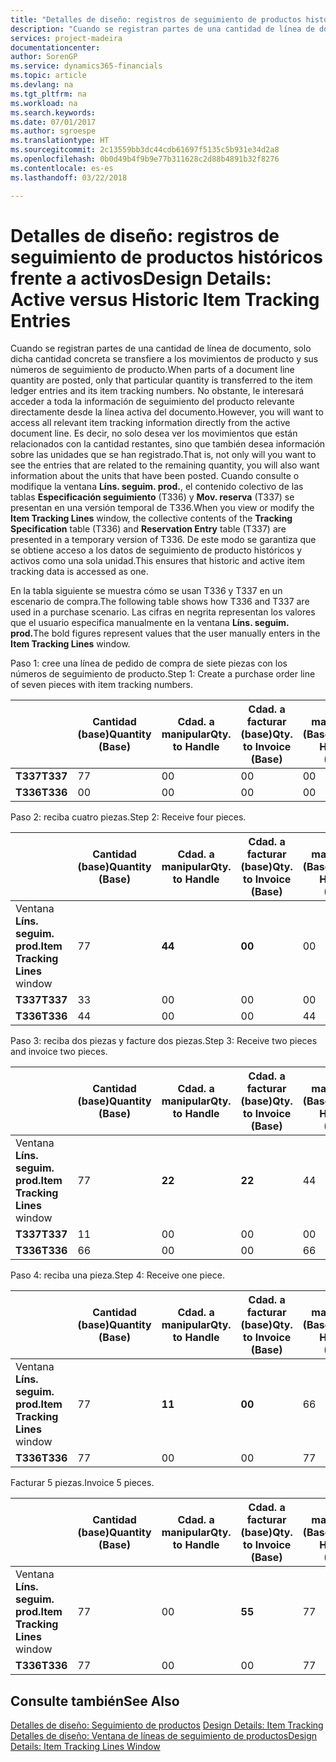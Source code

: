 ```yaml
---
title: "Detalles de diseño: registros de seguimiento de productos históricos frente a activos | Documentos de Microsoft"
description: "Cuando se registran partes de una cantidad de línea de documento, solo dicha cantidad concreta se transfiere a los movimientos de producto y sus números de seguimiento de producto. No obstante, le interesará acceder a toda la información de seguimiento del producto relevante directamente desde la línea activa del documento. Es decir, no solo desea ver los movimientos que están relacionados con la cantidad restantes, sino que también desea información sobre las unidades que se han registrado. Cuando consulte o modifique la ventana **Líns. seguim. prod.**, el contenido colectivo de las tablas **Especificación seguimiento** (T336) y **Mov. reserva** (T337) se presentan en una versión temporal de T336. De este modo se garantiza que se obtiene acceso a los datos de seguimiento de producto históricos y activos como una sola unidad."
services: project-madeira
documentationcenter: 
author: SorenGP
ms.service: dynamics365-financials
ms.topic: article
ms.devlang: na
ms.tgt_pltfrm: na
ms.workload: na
ms.search.keywords: 
ms.date: 07/01/2017
ms.author: sgroespe
ms.translationtype: HT
ms.sourcegitcommit: 2c13559bb3dc44cdb61697f5135c5b931e34d2a8
ms.openlocfilehash: 0b0d49b4f9b9e77b311628c2d88b4891b32f8276
ms.contentlocale: es-es
ms.lasthandoff: 03/22/2018

---
```

# <a name="design-details-active-versus-historic-item-tracking-entries"></a><span data-ttu-id="45a11-107">Detalles de diseño: registros de seguimiento de productos históricos frente a activos</span><span class="sxs-lookup"><span data-stu-id="45a11-107">Design Details: Active versus Historic Item Tracking Entries</span></span>
<span data-ttu-id="45a11-108">Cuando se registran partes de una cantidad de línea de documento, solo dicha cantidad concreta se transfiere a los movimientos de producto y sus números de seguimiento de producto.</span><span class="sxs-lookup"><span data-stu-id="45a11-108">When parts of a document line quantity are posted, only that particular quantity is transferred to the item ledger entries and its item tracking numbers.</span></span> <span data-ttu-id="45a11-109">No obstante, le interesará acceder a toda la información de seguimiento del producto relevante directamente desde la línea activa del documento.</span><span class="sxs-lookup"><span data-stu-id="45a11-109">However, you will want to access all relevant item tracking information directly from the active document line.</span></span> <span data-ttu-id="45a11-110">Es decir, no solo desea ver los movimientos que están relacionados con la cantidad restantes, sino que también desea información sobre las unidades que se han registrado.</span><span class="sxs-lookup"><span data-stu-id="45a11-110">That is, not only will you want to see the entries that are related to the remaining quantity, you will also want information about the units that have been posted.</span></span> <span data-ttu-id="45a11-111">Cuando consulte o modifique la ventana **Líns. seguim. prod.**, el contenido colectivo de las tablas **Especificación seguimiento** (T336) y **Mov. reserva** (T337) se presentan en una versión temporal de T336.</span><span class="sxs-lookup"><span data-stu-id="45a11-111">When you view or modify the **Item Tracking Lines** window, the collective contents of the **Tracking Specification** table (T336) and **Reservation Entry** table (T337) are presented in a temporary version of T336.</span></span> <span data-ttu-id="45a11-112">De este modo se garantiza que se obtiene acceso a los datos de seguimiento de producto históricos y activos como una sola unidad.</span><span class="sxs-lookup"><span data-stu-id="45a11-112">This ensures that historic and active item tracking data is accessed as one.</span></span>  

 <span data-ttu-id="45a11-113">En la tabla siguiente se muestra cómo se usan T336 y T337 en un escenario de compra.</span><span class="sxs-lookup"><span data-stu-id="45a11-113">The following table shows how T336 and T337 are used in a purchase scenario.</span></span> <span data-ttu-id="45a11-114">Las cifras en negrita representan los valores que el usuario especifica manualmente en la ventana **Líns. seguim. prod.**</span><span class="sxs-lookup"><span data-stu-id="45a11-114">The bold figures represent values that the user manually enters in the **Item Tracking Lines** window.</span></span>  

 <span data-ttu-id="45a11-115">Paso 1: cree una línea de pedido de compra de siete piezas con los números de seguimiento de producto.</span><span class="sxs-lookup"><span data-stu-id="45a11-115">Step 1: Create a purchase order line of seven pieces with item tracking numbers.</span></span>  

||<span data-ttu-id="45a11-116">**Cantidad (base)**</span><span class="sxs-lookup"><span data-stu-id="45a11-116">**Quantity (Base)**</span></span>|<span data-ttu-id="45a11-117">**Cdad. a manipular**</span><span class="sxs-lookup"><span data-stu-id="45a11-117">**Qty. to Handle**</span></span>|<span data-ttu-id="45a11-118">**Cdad. a facturar (base)**</span><span class="sxs-lookup"><span data-stu-id="45a11-118">**Qty. to Invoice (Base)**</span></span>|<span data-ttu-id="45a11-119">**Cdad. manipulada (Base)**</span><span class="sxs-lookup"><span data-stu-id="45a11-119">**Quantity Handled (Base)**</span></span>|<span data-ttu-id="45a11-120">**Cdad. facturada (Base)**</span><span class="sxs-lookup"><span data-stu-id="45a11-120">**Quantity Invoiced (Base)**</span></span>|  
|-|----------------------------------------------|--------------------------------------------|------------------------------------------------------|-------------------------------------------------------|--------------------------------------------------------|  
|<span data-ttu-id="45a11-121">**T337**</span><span class="sxs-lookup"><span data-stu-id="45a11-121">**T337**</span></span>|<span data-ttu-id="45a11-122">7</span><span class="sxs-lookup"><span data-stu-id="45a11-122">7</span></span>|<span data-ttu-id="45a11-123">0</span><span class="sxs-lookup"><span data-stu-id="45a11-123">0</span></span>|<span data-ttu-id="45a11-124">0</span><span class="sxs-lookup"><span data-stu-id="45a11-124">0</span></span>|<span data-ttu-id="45a11-125">0</span><span class="sxs-lookup"><span data-stu-id="45a11-125">0</span></span>|<span data-ttu-id="45a11-126">0</span><span class="sxs-lookup"><span data-stu-id="45a11-126">0</span></span>|  
|<span data-ttu-id="45a11-127">**T336**</span><span class="sxs-lookup"><span data-stu-id="45a11-127">**T336**</span></span>|<span data-ttu-id="45a11-128">0</span><span class="sxs-lookup"><span data-stu-id="45a11-128">0</span></span>|<span data-ttu-id="45a11-129">0</span><span class="sxs-lookup"><span data-stu-id="45a11-129">0</span></span>|<span data-ttu-id="45a11-130">0</span><span class="sxs-lookup"><span data-stu-id="45a11-130">0</span></span>|<span data-ttu-id="45a11-131">0</span><span class="sxs-lookup"><span data-stu-id="45a11-131">0</span></span>|<span data-ttu-id="45a11-132">0</span><span class="sxs-lookup"><span data-stu-id="45a11-132">0</span></span>|  

 <span data-ttu-id="45a11-133">Paso 2: reciba cuatro piezas.</span><span class="sxs-lookup"><span data-stu-id="45a11-133">Step 2: Receive four pieces.</span></span>  

||<span data-ttu-id="45a11-134">**Cantidad (base)**</span><span class="sxs-lookup"><span data-stu-id="45a11-134">**Quantity (Base)**</span></span>|<span data-ttu-id="45a11-135">**Cdad. a manipular**</span><span class="sxs-lookup"><span data-stu-id="45a11-135">**Qty. to Handle**</span></span>|<span data-ttu-id="45a11-136">**Cdad. a facturar (base)**</span><span class="sxs-lookup"><span data-stu-id="45a11-136">**Qty. to Invoice (Base)**</span></span>|<span data-ttu-id="45a11-137">**Cdad. manipulada (Base)**</span><span class="sxs-lookup"><span data-stu-id="45a11-137">**Quantity Handled (Base)**</span></span>|<span data-ttu-id="45a11-138">**Cdad. facturada (Base)**</span><span class="sxs-lookup"><span data-stu-id="45a11-138">**Quantity Invoiced (Base)**</span></span>|  
|-|----------------------------------------------|--------------------------------------------|------------------------------------------------------|-------------------------------------------------------|--------------------------------------------------------|  
|<span data-ttu-id="45a11-139">Ventana **Líns. seguim. prod.**</span><span class="sxs-lookup"><span data-stu-id="45a11-139">**Item Tracking Lines** window</span></span>|<span data-ttu-id="45a11-140">7</span><span class="sxs-lookup"><span data-stu-id="45a11-140">7</span></span>|<span data-ttu-id="45a11-141">**4**</span><span class="sxs-lookup"><span data-stu-id="45a11-141">**4**</span></span>|<span data-ttu-id="45a11-142">**0**</span><span class="sxs-lookup"><span data-stu-id="45a11-142">**0**</span></span>|<span data-ttu-id="45a11-143">0</span><span class="sxs-lookup"><span data-stu-id="45a11-143">0</span></span>|<span data-ttu-id="45a11-144">0</span><span class="sxs-lookup"><span data-stu-id="45a11-144">0</span></span>|  
|<span data-ttu-id="45a11-145">**T337**</span><span class="sxs-lookup"><span data-stu-id="45a11-145">**T337**</span></span>|<span data-ttu-id="45a11-146">3</span><span class="sxs-lookup"><span data-stu-id="45a11-146">3</span></span>|<span data-ttu-id="45a11-147">0</span><span class="sxs-lookup"><span data-stu-id="45a11-147">0</span></span>|<span data-ttu-id="45a11-148">0</span><span class="sxs-lookup"><span data-stu-id="45a11-148">0</span></span>|<span data-ttu-id="45a11-149">0</span><span class="sxs-lookup"><span data-stu-id="45a11-149">0</span></span>|<span data-ttu-id="45a11-150">0</span><span class="sxs-lookup"><span data-stu-id="45a11-150">0</span></span>|  
|<span data-ttu-id="45a11-151">**T336**</span><span class="sxs-lookup"><span data-stu-id="45a11-151">**T336**</span></span>|<span data-ttu-id="45a11-152">4</span><span class="sxs-lookup"><span data-stu-id="45a11-152">4</span></span>|<span data-ttu-id="45a11-153">0</span><span class="sxs-lookup"><span data-stu-id="45a11-153">0</span></span>|<span data-ttu-id="45a11-154">0</span><span class="sxs-lookup"><span data-stu-id="45a11-154">0</span></span>|<span data-ttu-id="45a11-155">4</span><span class="sxs-lookup"><span data-stu-id="45a11-155">4</span></span>|<span data-ttu-id="45a11-156">0</span><span class="sxs-lookup"><span data-stu-id="45a11-156">0</span></span>|  

 <span data-ttu-id="45a11-157">Paso 3: reciba dos piezas y facture dos piezas.</span><span class="sxs-lookup"><span data-stu-id="45a11-157">Step 3: Receive two pieces and invoice two pieces.</span></span>  

||<span data-ttu-id="45a11-158">**Cantidad (base)**</span><span class="sxs-lookup"><span data-stu-id="45a11-158">**Quantity (Base)**</span></span>|<span data-ttu-id="45a11-159">**Cdad. a manipular**</span><span class="sxs-lookup"><span data-stu-id="45a11-159">**Qty. to Handle**</span></span>|<span data-ttu-id="45a11-160">**Cdad. a facturar (base)**</span><span class="sxs-lookup"><span data-stu-id="45a11-160">**Qty. to Invoice (Base)**</span></span>|<span data-ttu-id="45a11-161">**Cdad. manipulada (Base)**</span><span class="sxs-lookup"><span data-stu-id="45a11-161">**Quantity Handled (Base)**</span></span>|<span data-ttu-id="45a11-162">**Cdad. facturada (Base)**</span><span class="sxs-lookup"><span data-stu-id="45a11-162">**Quantity Invoiced (Base)**</span></span>|  
|-|----------------------------------------------|--------------------------------------------|------------------------------------------------------|-------------------------------------------------------|--------------------------------------------------------|  
|<span data-ttu-id="45a11-163">Ventana **Líns. seguim. prod.**</span><span class="sxs-lookup"><span data-stu-id="45a11-163">**Item Tracking Lines** window</span></span>|<span data-ttu-id="45a11-164">7</span><span class="sxs-lookup"><span data-stu-id="45a11-164">7</span></span>|<span data-ttu-id="45a11-165">**2**</span><span class="sxs-lookup"><span data-stu-id="45a11-165">**2**</span></span>|<span data-ttu-id="45a11-166">**2**</span><span class="sxs-lookup"><span data-stu-id="45a11-166">**2**</span></span>|<span data-ttu-id="45a11-167">4</span><span class="sxs-lookup"><span data-stu-id="45a11-167">4</span></span>|<span data-ttu-id="45a11-168">0</span><span class="sxs-lookup"><span data-stu-id="45a11-168">0</span></span>|  
|<span data-ttu-id="45a11-169">**T337**</span><span class="sxs-lookup"><span data-stu-id="45a11-169">**T337**</span></span>|<span data-ttu-id="45a11-170">1</span><span class="sxs-lookup"><span data-stu-id="45a11-170">1</span></span>|<span data-ttu-id="45a11-171">0</span><span class="sxs-lookup"><span data-stu-id="45a11-171">0</span></span>|<span data-ttu-id="45a11-172">0</span><span class="sxs-lookup"><span data-stu-id="45a11-172">0</span></span>|<span data-ttu-id="45a11-173">0</span><span class="sxs-lookup"><span data-stu-id="45a11-173">0</span></span>|<span data-ttu-id="45a11-174">0</span><span class="sxs-lookup"><span data-stu-id="45a11-174">0</span></span>|  
|<span data-ttu-id="45a11-175">**T336**</span><span class="sxs-lookup"><span data-stu-id="45a11-175">**T336**</span></span>|<span data-ttu-id="45a11-176">6</span><span class="sxs-lookup"><span data-stu-id="45a11-176">6</span></span>|<span data-ttu-id="45a11-177">0</span><span class="sxs-lookup"><span data-stu-id="45a11-177">0</span></span>|<span data-ttu-id="45a11-178">0</span><span class="sxs-lookup"><span data-stu-id="45a11-178">0</span></span>|<span data-ttu-id="45a11-179">6</span><span class="sxs-lookup"><span data-stu-id="45a11-179">6</span></span>|<span data-ttu-id="45a11-180">2</span><span class="sxs-lookup"><span data-stu-id="45a11-180">2</span></span>|  

 <span data-ttu-id="45a11-181">Paso 4: reciba una pieza.</span><span class="sxs-lookup"><span data-stu-id="45a11-181">Step 4: Receive one piece.</span></span>  

||<span data-ttu-id="45a11-182">**Cantidad (base)**</span><span class="sxs-lookup"><span data-stu-id="45a11-182">**Quantity (Base)**</span></span>|<span data-ttu-id="45a11-183">**Cdad. a manipular**</span><span class="sxs-lookup"><span data-stu-id="45a11-183">**Qty. to Handle**</span></span>|<span data-ttu-id="45a11-184">**Cdad. a facturar (base)**</span><span class="sxs-lookup"><span data-stu-id="45a11-184">**Qty. to Invoice (Base)**</span></span>|<span data-ttu-id="45a11-185">**Cdad. manipulada (Base)**</span><span class="sxs-lookup"><span data-stu-id="45a11-185">**Quantity Handled (Base)**</span></span>|<span data-ttu-id="45a11-186">**Cdad. facturada (Base)**</span><span class="sxs-lookup"><span data-stu-id="45a11-186">**Quantity Invoiced (Base)**</span></span>|  
|-|----------------------------------------------|--------------------------------------------|------------------------------------------------------|-------------------------------------------------------|--------------------------------------------------------|  
|<span data-ttu-id="45a11-187">Ventana **Líns. seguim. prod.**</span><span class="sxs-lookup"><span data-stu-id="45a11-187">**Item Tracking Lines** window</span></span>|<span data-ttu-id="45a11-188">7</span><span class="sxs-lookup"><span data-stu-id="45a11-188">7</span></span>|<span data-ttu-id="45a11-189">**1**</span><span class="sxs-lookup"><span data-stu-id="45a11-189">**1**</span></span>|<span data-ttu-id="45a11-190">**0**</span><span class="sxs-lookup"><span data-stu-id="45a11-190">**0**</span></span>|<span data-ttu-id="45a11-191">6</span><span class="sxs-lookup"><span data-stu-id="45a11-191">6</span></span>|<span data-ttu-id="45a11-192">2</span><span class="sxs-lookup"><span data-stu-id="45a11-192">2</span></span>|  
|<span data-ttu-id="45a11-193">**T336**</span><span class="sxs-lookup"><span data-stu-id="45a11-193">**T336**</span></span>|<span data-ttu-id="45a11-194">7</span><span class="sxs-lookup"><span data-stu-id="45a11-194">7</span></span>|<span data-ttu-id="45a11-195">0</span><span class="sxs-lookup"><span data-stu-id="45a11-195">0</span></span>|<span data-ttu-id="45a11-196">0</span><span class="sxs-lookup"><span data-stu-id="45a11-196">0</span></span>|<span data-ttu-id="45a11-197">7</span><span class="sxs-lookup"><span data-stu-id="45a11-197">7</span></span>|<span data-ttu-id="45a11-198">2</span><span class="sxs-lookup"><span data-stu-id="45a11-198">2</span></span>|  

 <span data-ttu-id="45a11-199">Facturar 5 piezas.</span><span class="sxs-lookup"><span data-stu-id="45a11-199">Invoice 5 pieces.</span></span>  

||<span data-ttu-id="45a11-200">**Cantidad (base)**</span><span class="sxs-lookup"><span data-stu-id="45a11-200">**Quantity (Base)**</span></span>|<span data-ttu-id="45a11-201">**Cdad. a manipular**</span><span class="sxs-lookup"><span data-stu-id="45a11-201">**Qty. to Handle**</span></span>|<span data-ttu-id="45a11-202">**Cdad. a facturar (base)**</span><span class="sxs-lookup"><span data-stu-id="45a11-202">**Qty. to Invoice (Base)**</span></span>|<span data-ttu-id="45a11-203">**Cdad. manipulada (Base)**</span><span class="sxs-lookup"><span data-stu-id="45a11-203">**Quantity Handled (Base)**</span></span>|<span data-ttu-id="45a11-204">**Cdad. facturada (Base)**</span><span class="sxs-lookup"><span data-stu-id="45a11-204">**Quantity Invoiced (Base)**</span></span>|  
|-|----------------------------------------------|--------------------------------------------|------------------------------------------------------|-------------------------------------------------------|--------------------------------------------------------|  
|<span data-ttu-id="45a11-205">Ventana **Líns. seguim. prod.**</span><span class="sxs-lookup"><span data-stu-id="45a11-205">**Item Tracking Lines** window</span></span>|<span data-ttu-id="45a11-206">7</span><span class="sxs-lookup"><span data-stu-id="45a11-206">7</span></span>|<span data-ttu-id="45a11-207">0</span><span class="sxs-lookup"><span data-stu-id="45a11-207">0</span></span>|<span data-ttu-id="45a11-208">**5**</span><span class="sxs-lookup"><span data-stu-id="45a11-208">**5**</span></span>|<span data-ttu-id="45a11-209">7</span><span class="sxs-lookup"><span data-stu-id="45a11-209">7</span></span>|<span data-ttu-id="45a11-210">2</span><span class="sxs-lookup"><span data-stu-id="45a11-210">2</span></span>|  
|<span data-ttu-id="45a11-211">**T336**</span><span class="sxs-lookup"><span data-stu-id="45a11-211">**T336**</span></span>|<span data-ttu-id="45a11-212">7</span><span class="sxs-lookup"><span data-stu-id="45a11-212">7</span></span>|<span data-ttu-id="45a11-213">0</span><span class="sxs-lookup"><span data-stu-id="45a11-213">0</span></span>|<span data-ttu-id="45a11-214">0</span><span class="sxs-lookup"><span data-stu-id="45a11-214">0</span></span>|<span data-ttu-id="45a11-215">7</span><span class="sxs-lookup"><span data-stu-id="45a11-215">7</span></span>|<span data-ttu-id="45a11-216">7</span><span class="sxs-lookup"><span data-stu-id="45a11-216">7</span></span>|  

## <a name="see-also"></a><span data-ttu-id="45a11-217">Consulte también</span><span class="sxs-lookup"><span data-stu-id="45a11-217">See Also</span></span>  
 <span data-ttu-id="45a11-218">[Detalles de diseño: Seguimiento de productos](design-details-item-tracking.md) </span><span class="sxs-lookup"><span data-stu-id="45a11-218">[Design Details: Item Tracking](design-details-item-tracking.md) </span></span>  
 [<span data-ttu-id="45a11-219">Detalles de diseño: Ventana de líneas de seguimiento de productos</span><span class="sxs-lookup"><span data-stu-id="45a11-219">Design Details: Item Tracking Lines Window</span></span>](design-details-item-tracking-lines-window.md)

